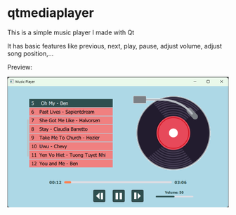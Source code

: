 # qtmediaplayer
This is a simple music player I made with Qt

It has basic features like previous, next, play, pause, adjust volume, adjust song position,...

Preview:

![preview picture of the application](https://github.com/thanhnamdev308/qtmediaplayer/blob/main/images/preview-music-player.png "preview of the application")
